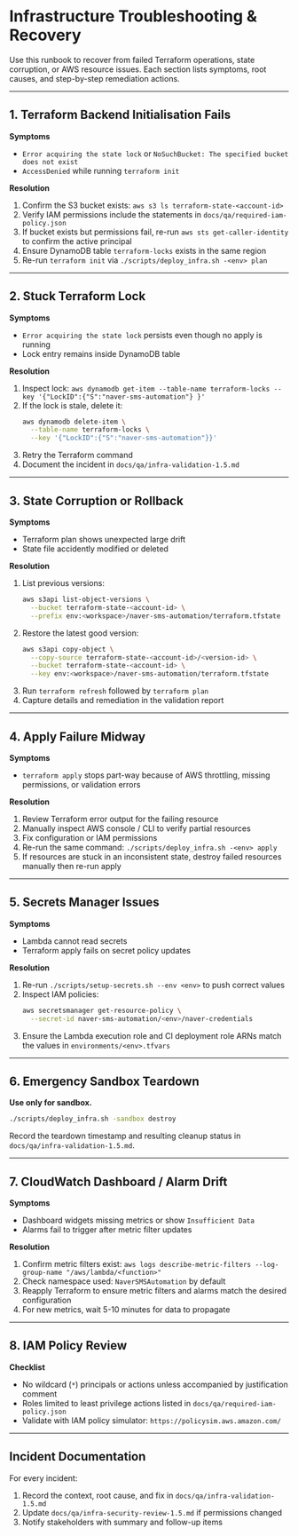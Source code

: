 # Infrastructure Troubleshooting & Recovery

Use this runbook to recover from failed Terraform operations, state corruption, or AWS resource issues. Each section lists symptoms, root causes, and step-by-step remediation actions.

---

## 1. Terraform Backend Initialisation Fails

**Symptoms**
- `Error acquiring the state lock` or `NoSuchBucket: The specified bucket does not exist`
- `AccessDenied` while running `terraform init`

**Resolution**
1. Confirm the S3 bucket exists: `aws s3 ls terraform-state-<account-id>`
2. Verify IAM permissions include the statements in `docs/qa/required-iam-policy.json`
3. If bucket exists but permissions fail, re-run `aws sts get-caller-identity` to confirm the active principal
4. Ensure DynamoDB table `terraform-locks` exists in the same region
5. Re-run `terraform init` via `./scripts/deploy_infra.sh -<env> plan`

---

## 2. Stuck Terraform Lock

**Symptoms**
- `Error acquiring the state lock` persists even though no apply is running
- Lock entry remains inside DynamoDB table

**Resolution**
1. Inspect lock: `aws dynamodb get-item --table-name terraform-locks --key '{"LockID":{"S":"naver-sms-automation"} }'`
2. If the lock is stale, delete it:
   ```bash
   aws dynamodb delete-item \
     --table-name terraform-locks \
     --key '{"LockID":{"S":"naver-sms-automation"}}'
   ```
3. Retry the Terraform command
4. Document the incident in `docs/qa/infra-validation-1.5.md`

---

## 3. State Corruption or Rollback

**Symptoms**
- Terraform plan shows unexpected large drift
- State file accidently modified or deleted

**Resolution**
1. List previous versions:
   ```bash
   aws s3api list-object-versions \
     --bucket terraform-state-<account-id> \
     --prefix env:<workspace>/naver-sms-automation/terraform.tfstate
   ```
2. Restore the latest good version:
   ```bash
   aws s3api copy-object \
     --copy-source terraform-state-<account-id>/<version-id> \
     --bucket terraform-state-<account-id> \
     --key env:<workspace>/naver-sms-automation/terraform.tfstate
   ```
3. Run `terraform refresh` followed by `terraform plan`
4. Capture details and remediation in the validation report

---

## 4. Apply Failure Midway

**Symptoms**
- `terraform apply` stops part-way because of AWS throttling, missing permissions, or validation errors

**Resolution**
1. Review Terraform error output for the failing resource
2. Manually inspect AWS console / CLI to verify partial resources
3. Fix configuration or IAM permissions
4. Re-run the same command: `./scripts/deploy_infra.sh -<env> apply`
5. If resources are stuck in an inconsistent state, destroy failed resources manually then re-run apply

---

## 5. Secrets Manager Issues

**Symptoms**
- Lambda cannot read secrets
- Terraform apply fails on secret policy updates

**Resolution**
1. Re-run `./scripts/setup-secrets.sh --env <env>` to push correct values
2. Inspect IAM policies:
   ```bash
   aws secretsmanager get-resource-policy \
     --secret-id naver-sms-automation/<env>/naver-credentials
   ```
3. Ensure the Lambda execution role and CI deployment role ARNs match the values in `environments/<env>.tfvars`

---

## 6. Emergency Sandbox Teardown

**Use only for sandbox.**

```bash
./scripts/deploy_infra.sh -sandbox destroy
```

Record the teardown timestamp and resulting cleanup status in `docs/qa/infra-validation-1.5.md`.

---

## 7. CloudWatch Dashboard / Alarm Drift

**Symptoms**
- Dashboard widgets missing metrics or show `Insufficient Data`
- Alarms fail to trigger after metric filter updates

**Resolution**
1. Confirm metric filters exist: `aws logs describe-metric-filters --log-group-name "/aws/lambda/<function>"`
2. Check namespace used: `NaverSMSAutomation` by default
3. Reapply Terraform to ensure metric filters and alarms match the desired configuration
4. For new metrics, wait 5-10 minutes for data to propagate

---

## 8. IAM Policy Review

**Checklist**
- No wildcard (`*`) principals or actions unless accompanied by justification comment
- Roles limited to least privilege actions listed in `docs/qa/required-iam-policy.json`
- Validate with IAM policy simulator: `https://policysim.aws.amazon.com/`

---

## Incident Documentation

For every incident:
1. Record the context, root cause, and fix in `docs/qa/infra-validation-1.5.md`
2. Update `docs/qa/infra-security-review-1.5.md` if permissions changed
3. Notify stakeholders with summary and follow-up items

